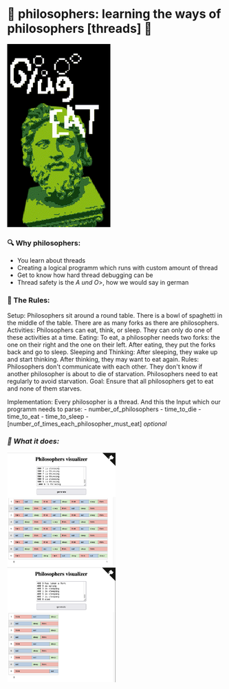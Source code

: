 # 🗿 philosophers: learning the ways of philosophers [threads] 🗿

<div>
  <img src="readme/philo_animate.gif">

### 🔍 Why philosophers:
- You learn about threads
- Creating a logical programm which runs with custom amount of thread
- Get to know how hard thread debugging can be
- Thread safety is the <i>A und O</i>>, how we would say in german
</div>

### 📜 The Rules:
  Setup:
      Philosophers sit around a round table.
      There is a bowl of spaghetti in the middle of the table.
      There are as many forks as there are philosophers.
  Activities:
      Philosophers can eat, think, or sleep.
      They can only do one of these activities at a time.
  Eating:
      To eat, a philosopher needs two forks: the one on their right and the one on their left.
      After eating, they put the forks back and go to sleep.
  Sleeping and Thinking:
      After sleeping, they wake up and start thinking.
      After thinking, they may want to eat again.
  Rules:
      Philosophers don't communicate with each other.
      They don't know if another philosopher is about to die of starvation.
      Philosophers need to eat regularly to avoid starvation.
  Goal:
      Ensure that all philosophers get to eat and none of them starves.
  
  Implementation:
      Every philosopher is a thread.
      And this the Input which our programm needs to parse: 
        - number_of_philosophers 
        - time_to_die 
        - time_to_eat 
        - time_to_sleep 
        - [number_of_times_each_philosopher_must_eat] <i>optional<i>

### 🧘 What it does:
<img src="readme/forever.png" width="50%">
<img src="readme/rip8.png" width="50%">


